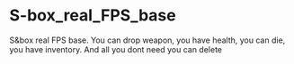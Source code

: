 # S-box_real_FPS_base
S&amp;box real FPS base. You can drop weapon, you have health, you can die, you have inventory. And all you dont need you can delete

